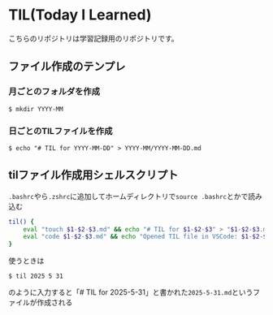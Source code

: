 # TIL(Today I Learned)

こちらのリポジトリは学習記録用のリポジトリです。

## ファイル作成のテンプレ
### 月ごとのフォルダを作成
```Shell
$ mkdir YYYY-MM
```

### 日ごとのTILファイルを作成
```Shell
$ echo "# TIL for YYYY-MM-DD" > YYYY-MM/YYYY-MM-DD.md
```

## tilファイル作成用シェルスクリプト
`.bashrc`やら`.zshrc`に追加してホームディレクトリで`source .bashrc`とかで読み込む
```bash
til() {
    eval "touch $1-$2-$3.md" && echo "# TIL for $1-$2-$3" > "$1-$2-$3.md" && echo "Created TIL file: $1-$2-$3.md"
    eval "code $1-$2-$3.md" && echo "Opened TIL file in VSCode: $1-$2-$3.md"
}
```

使うときは
```Shell
$ til 2025 5 31
```
のように入力すると「# TIL for 2025-5-31」と書かれた`2025-5-31.md`というファイルが作成される